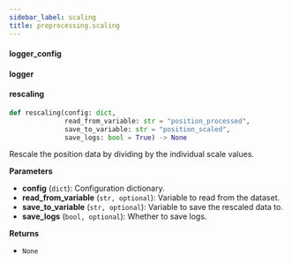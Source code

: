 ```yaml
---
sidebar_label: scaling
title: preprocessing.scaling
---
```


#### logger\_config

#### logger

#### rescaling

```python
def rescaling(config: dict,
              read_from_variable: str = "position_processed",
              save_to_variable: str = "position_scaled",
              save_logs: bool = True) -> None
```

Rescale the position data by dividing by the individual scale values.

**Parameters**

* **config** (`dict`): Configuration dictionary.
* **read_from_variable** (`str, optional`): Variable to read from the dataset.
* **save_to_variable** (`str, optional`): Variable to save the rescaled data to.
* **save_logs** (`bool, optional`): Whether to save logs.

**Returns**

* `None`

